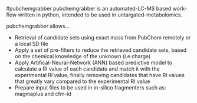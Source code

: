 #pubchemgrabber
pubchemgrabber is an automated-LC-MS based work-flow written in python, intended to be used in untargated-metabolomics. 

pubchemgrabber allows...
* Retrieval of candidate sets using exact mass from PubChem remotely or a local SD file
* Apply a set of pre-filters to reduce the retrieved candidate sets, based on the chemical knowledge of the unknown (i.e charge)
* Apply Artifical-Neural-Network (ANN) based predictive model to calculate a RI value of each candidate and match it with the experimental RI value, finally removing candidates that have RI values that greatly vary compared to the experimental RI value
* Prepare input files to be used in in-silico fragmenters such as: magmaplus and cfm-id
